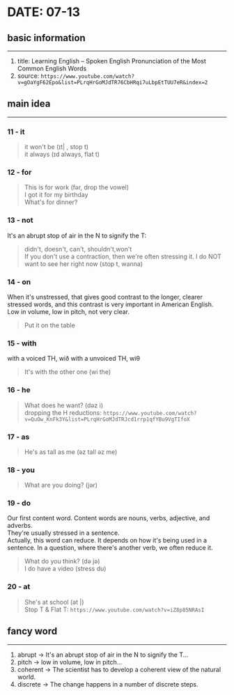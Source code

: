 # DATE: 07-13

## basic information
--------------------
1. title: Learning English – Spoken English Pronunciation of the Most Common English Words
2. source: `https://www.youtube.com/watch?v=gOaYgF62Epo&list=PLrqHrGoMJdTR76CbHRqi7uLbpEtTUU7eR&index=2`

## main idea
------------
### 11 - it
> it won't be (ɪt| , stop t)  
> it always (ɪd always, flat t)
### 12 - for
> This is for work (fər, drop the vowel)  
> I got it for my birthday  
> What's for dinner?  
### 13 - not
It's an abrupt stop of air in the N to signify the T:
> didn't, doesn't, can't, shouldn't,won't  
If you don't use a contraction, then we're often stressing it.
> I do NOT want to see her right now (stop t, wanna)  
### 14 - on
When it's unstressed, that gives good contrast to the longer, clearer stressed words, and this contrast is very important in American English.  
Low in volume, low in pitch, not very clear.
> Put it on the table
### 15 - with
with a voiced TH, wið
with a unvoiced TH, wiθ
> It's with the other one (wi the)  
### 16 - he
> What does he want? (dəz i)  
> dropping the H reductions: `https://www.youtube.com/watch?v=QuOw_KnFk3Y&list=PLrqHrGoMJdTRJcd1rrp1qfYBu9VgTIfoX`  
### 17 - as
> He's as tall as me (əz tall əz me)  
### 18 - you
> What are you doing? (jər)  
### 19 - do
Our first content word. Content words are nouns, verbs, adjective, and adverbs.  
They're usually stressed in a sentence.  
Actually, this word can reduce. It depends on how it's being used in a sentence. In a question, where there's another verb, we often reduce it.  
> What do you think? (də jə)  
> I do have a video (stress du)
### 20 - at
> She's at school (ət |)  
> Stop T & Flat T: `https://www.youtube.com/watch?v=iZ8p85NRAsI`  

## fancy word
-------------
1. abrupt -> It's an abrupt stop of air in the N to signify the T...
2. pitch -> low in volume, low in pitch...
3. coherent -> The scientist has to develop a coherent view of the natural world.
4. discrete -> The change happens in a number of discrete steps.
